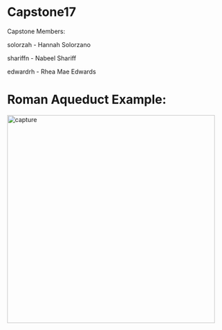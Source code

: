 # Capstone17


Capstone Members:

  solorzah - Hannah Solorzano
  
  shariffn - Nabeel Shariff
  
  edwardrh - Rhea Mae Edwards


# Roman Aqueduct Example:

<img width="480" alt="capture" src="https://user-images.githubusercontent.com/20174370/31916037-bad0145a-b805-11e7-91c4-68d7d8d83b03.PNG">
